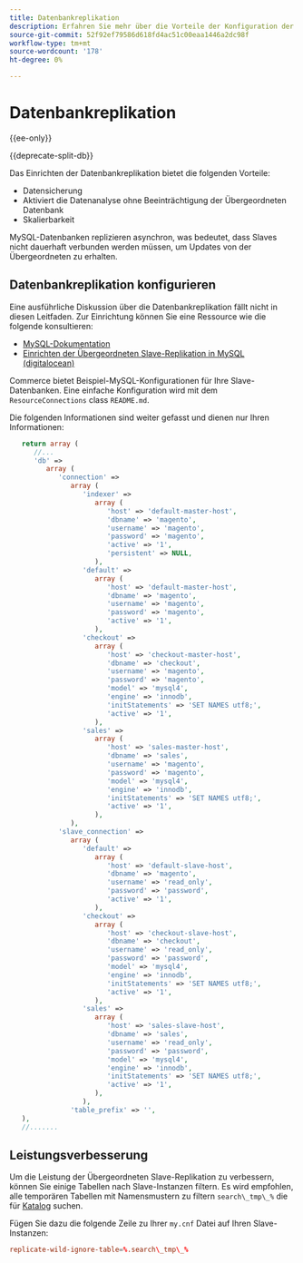```yaml
---
title: Datenbankreplikation
description: Erfahren Sie mehr über die Vorteile der Konfiguration der Datenbankreplikation.
source-git-commit: 52f92ef79586d618fd4ac51c00eaa1446a2dc98f
workflow-type: tm+mt
source-wordcount: '178'
ht-degree: 0%

---
```



# Datenbankreplikation

{{ee-only}}

{{deprecate-split-db}}

Das Einrichten der Datenbankreplikation bietet die folgenden Vorteile:

- Datensicherung
- Aktiviert die Datenanalyse ohne Beeinträchtigung der Übergeordneten Datenbank
- Skalierbarkeit

MySQL-Datenbanken replizieren asynchron, was bedeutet, dass Slaves nicht dauerhaft verbunden werden müssen, um Updates von der Übergeordneten zu erhalten.

## Datenbankreplikation konfigurieren

Eine ausführliche Diskussion über die Datenbankreplikation fällt nicht in diesen Leitfaden. Zur Einrichtung können Sie eine Ressource wie die folgende konsultieren:

- [MySQL-Dokumentation](https://dev.mysql.com/doc/refman/5.6/en/replication.html)
- [Einrichten der Übergeordneten Slave-Replikation in MySQL (digitalocean)](https://www.digitalocean.com/community/tutorials/how-to-set-up-replication-in-mysql)

Commerce bietet Beispiel-MySQL-Konfigurationen für Ihre Slave-Datenbanken. Eine einfache Konfiguration wird mit dem `ResourceConnections` class `README.md`.

Die folgenden Informationen sind weiter gefasst und dienen nur Ihren Informationen:

```php
   return array (
      //...
      'db' =>
         array (
            'connection' =>
               array (
                  'indexer' =>
                     array (
                        'host' => 'default-master-host',
                        'dbname' => 'magento',
                        'username' => 'magento',
                        'password' => 'magento',
                        'active' => '1',
                        'persistent' => NULL,
                     ),
                  'default' =>
                     array (
                        'host' => 'default-master-host',
                        'dbname' => 'magento',
                        'username' => 'magento',
                        'password' => 'magento',
                        'active' => '1',
                     ),
                  'checkout' =>
                     array (
                        'host' => 'checkout-master-host',
                        'dbname' => 'checkout',
                        'username' => 'magento',
                        'password' => 'magento',
                        'model' => 'mysql4',
                        'engine' => 'innodb',
                        'initStatements' => 'SET NAMES utf8;',
                        'active' => '1',
                     ),
                  'sales' =>
                     array (
                        'host' => 'sales-master-host',
                        'dbname' => 'sales',
                        'username' => 'magento',
                        'password' => 'magento',
                        'model' => 'mysql4',
                        'engine' => 'innodb',
                        'initStatements' => 'SET NAMES utf8;',
                        'active' => '1',
                     ),
               ),
            'slave_connection' =>
               array (
                  'default' =>
                     array (
                        'host' => 'default-slave-host',
                        'dbname' => 'magento',
                        'username' => 'read_only',
                        'password' => 'password',
                        'active' => '1',
                     ),
                  'checkout' =>
                     array (
                        'host' => 'checkout-slave-host',
                        'dbname' => 'checkout',
                        'username' => 'read_only',
                        'password' => 'password',
                        'model' => 'mysql4',
                        'engine' => 'innodb',
                        'initStatements' => 'SET NAMES utf8;',
                        'active' => '1',
                     ),
                  'sales' =>
                     array (
                        'host' => 'sales-slave-host',
                        'dbname' => 'sales',
                        'username' => 'read_only',
                        'password' => 'password',
                        'model' => 'mysql4',
                        'engine' => 'innodb',
                        'initStatements' => 'SET NAMES utf8;',
                        'active' => '1',
                     ),
                  ),
               'table_prefix' => '',
   ),
   //.......
```

## Leistungsverbesserung

Um die Leistung der Übergeordneten Slave-Replikation zu verbessern, können Sie einige Tabellen nach Slave-Instanzen filtern. Es wird empfohlen, alle temporären Tabellen mit Namensmustern zu filtern `search\_tmp\_%` die für [Katalog](https://glossary.magento.com/catalog) suchen.

Fügen Sie dazu die folgende Zeile zu Ihrer `my.cnf` Datei auf Ihren Slave-Instanzen:

```conf
replicate-wild-ignore-table=%.search\_tmp\_%
```
